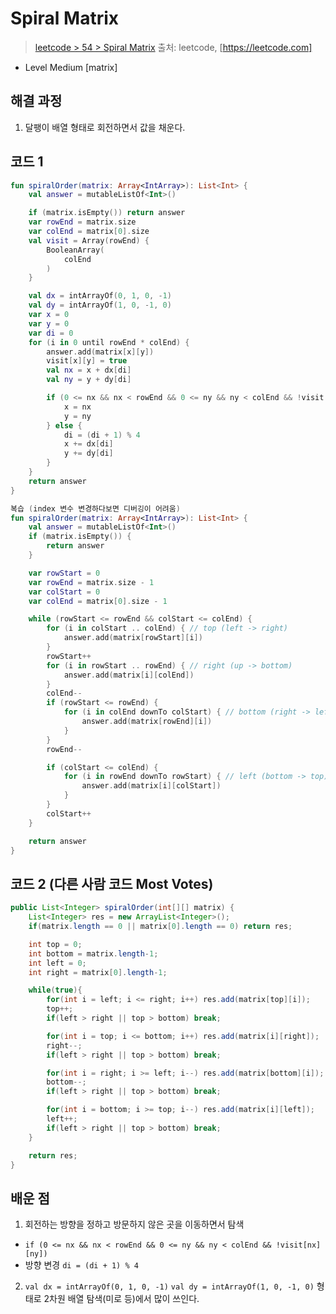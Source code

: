 # Spiral Matrix

> [leetcode > 54 > Spiral Matrix](https://leetcode.com/problems/spiral-matrix)
> 출처: leetcode, [https://leetcode.com]

- Level Medium [matrix]

## 해결 과정

1. 달팽이 배열 형태로 회전하면서 값을 채운다.


## 코드 1

```kotlin
fun spiralOrder(matrix: Array<IntArray>): List<Int> {
    val answer = mutableListOf<Int>()

    if (matrix.isEmpty()) return answer
    var rowEnd = matrix.size
    var colEnd = matrix[0].size
    val visit = Array(rowEnd) {
        BooleanArray(
            colEnd
        )
    }

    val dx = intArrayOf(0, 1, 0, -1)
    val dy = intArrayOf(1, 0, -1, 0)
    var x = 0
    var y = 0
    var di = 0
    for (i in 0 until rowEnd * colEnd) {
        answer.add(matrix[x][y])
        visit[x][y] = true
        val nx = x + dx[di]
        val ny = y + dy[di]

        if (0 <= nx && nx < rowEnd && 0 <= ny && ny < colEnd && !visit[nx][ny]) {
            x = nx
            y = ny
        } else {
            di = (di + 1) % 4
            x += dx[di]
            y += dy[di]
        }
    }
    return answer
}

복습 (index 변수 변경하다보면 디버깅이 어려움)
fun spiralOrder(matrix: Array<IntArray>): List<Int> {
    val answer = mutableListOf<Int>()
    if (matrix.isEmpty()) {
        return answer
    }

    var rowStart = 0
    var rowEnd = matrix.size - 1
    var colStart = 0
    var colEnd = matrix[0].size - 1

    while (rowStart <= rowEnd && colStart <= colEnd) {
        for (i in colStart .. colEnd) { // top (left -> right)
            answer.add(matrix[rowStart][i])
        }
        rowStart++
        for (i in rowStart .. rowEnd) { // right (up -> bottom)
            answer.add(matrix[i][colEnd])
        }
        colEnd--
        if (rowStart <= rowEnd) {
            for (i in colEnd downTo colStart) { // bottom (right -> left)
                answer.add(matrix[rowEnd][i])
            }    
        }
        rowEnd--

        if (colStart <= colEnd) {
            for (i in rowEnd downTo rowStart) { // left (bottom -> top)
                answer.add(matrix[i][colStart])
            }   
        }
        colStart++
    }

    return answer
}
```

## 코드 2 (다른 사람 코드 Most Votes)

```java
public List<Integer> spiralOrder(int[][] matrix) {
    List<Integer> res = new ArrayList<Integer>();
    if(matrix.length == 0 || matrix[0].length == 0) return res;

    int top = 0;
    int bottom = matrix.length-1;
    int left = 0;
    int right = matrix[0].length-1;

    while(true){
        for(int i = left; i <= right; i++) res.add(matrix[top][i]);
        top++;
        if(left > right || top > bottom) break;

        for(int i = top; i <= bottom; i++) res.add(matrix[i][right]);
        right--;
        if(left > right || top > bottom) break;

        for(int i = right; i >= left; i--) res.add(matrix[bottom][i]);
        bottom--;
        if(left > right || top > bottom) break;

        for(int i = bottom; i >= top; i--) res.add(matrix[i][left]);
        left++;
        if(left > right || top > bottom) break;
    }

    return res;
}

```

## 배운 점
1. 회전하는 방향을 정하고 방문하지 않은 곳을 이동하면서 탐색
- `if (0 <= nx && nx < rowEnd && 0 <= ny && ny < colEnd && !visit[nx][ny])`
- 방향 변경 `di = (di + 1) % 4`
2. `val dx = intArrayOf(0, 1, 0, -1)` `val dy = intArrayOf(1, 0, -1, 0)` 형태로 2차원 배열 탐색(미로 등)에서 많이 쓰인다.



